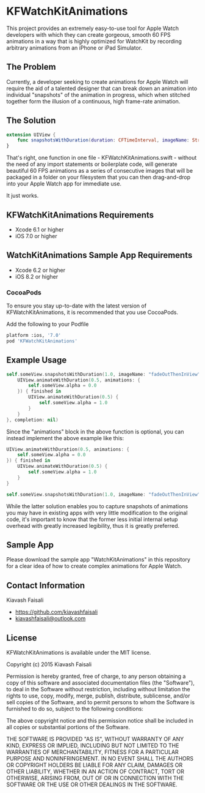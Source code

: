 # KFWatchKitAnimations

This project provides an extremely easy-to-use tool for Apple Watch developers with which they can create gorgeous, smooth 60 FPS animations in a way that is highly optimized for WatchKit by recording arbitrary animations from an iPhone or iPad Simulator.

## The Problem
Currently, a developer seeking to create animations for Apple Watch will require the aid of a talented designer that can break down an animation into individual "snapshots" of the animation in progress, which when stitched together form the illusion of a continuous, high frame-rate animation.

## The Solution
``` Swift
extension UIView {
    func snapshotsWithDuration(duration: CFTimeInterval, imageName: String, animations: (() -> Void)?, completion: ((finished: Bool) -> Void)?
}
```

That's right, one function in one file - KFWatchKitAnimations.swift - without the need of any import statements or boilerplate code, will generate beautiful 60 FPS animations as a series of consecutive images that will be packaged in a folder on your filesystem that you can then drag-and-drop into your Apple Watch app for immediate use.

It just works.

## KFWatchKitAnimations Requirements
* Xcode 6.1 or higher
* iOS 7.0 or higher

## WatchKitAnimations Sample App Requirements
* Xcode 6.2 or higher
* iOS 8.2 or higher

### CocoaPods
To ensure you stay up-to-date with the latest version of KFWatchKitAnimations, it is recommended that you use CocoaPods.

Add the following to your Podfile
``` bash
platform :ios, '7.0'
pod 'KFWatchKitAnimations'
```

## Example Usage
``` swift
self.someView.snapshotsWithDuration(1.0, imageName: "fadeOutThenInView", animations: {
    UIView.animateWithDuration(0.5, animations: {
        self.someView.alpha = 0.0
    }) { finished in
        UIView.animateWithDuration(0.5) {
            self.someView.alpha = 1.0
        }
    }
}, completion: nil)
```

Since the "animations" block in the above function is optional, you can instead implement the above example like this:
``` swift
UIView.animateWithDuration(0.5, animations: {
    self.someView.alpha = 0.0
}) { finished in
    UIView.animateWithDuration(0.5) {
        self.someView.alpha = 1.0
    }
}

self.someView.snapshotsWithDuration(1.0, imageName: "fadeOutThenInView", animations: nil, completion: nil)
```

While the latter solution enables you to capture snapshots of animations you may have in existing apps with very little modification to the original code, it's important to know that the former less initial internal setup overhead with greatly increased legibility, thus it is greatly preferred.

## Sample App
Please download the sample app "WatchKitAnimations" in this repository for a clear idea of how to create complex animations for Apple Watch.

## Contact Information
Kiavash Faisali
- https://github.com/kiavashfaisali
- kiavashfaisali@outlook.com

## License
KFWatchKitAnimations is available under the MIT license.

Copyright (c) 2015 Kiavash Faisali

Permission is hereby granted, free of charge, to any person obtaining a copy
of this software and associated documentation files (the "Software"), to deal
in the Software without restriction, including without limitation the rights
to use, copy, modify, merge, publish, distribute, sublicense, and/or sell
copies of the Software, and to permit persons to whom the Software is
furnished to do so, subject to the following conditions:

The above copyright notice and this permission notice shall be included in all
copies or substantial portions of the Software.

THE SOFTWARE IS PROVIDED "AS IS", WITHOUT WARRANTY OF ANY KIND, EXPRESS OR
IMPLIED, INCLUDING BUT NOT LIMITED TO THE WARRANTIES OF MERCHANTABILITY,
FITNESS FOR A PARTICULAR PURPOSE AND NONINFRINGEMENT. IN NO EVENT SHALL THE
AUTHORS OR COPYRIGHT HOLDERS BE LIABLE FOR ANY CLAIM, DAMAGES OR OTHER
LIABILITY, WHETHER IN AN ACTION OF CONTRACT, TORT OR OTHERWISE, ARISING FROM,
OUT OF OR IN CONNECTION WITH THE SOFTWARE OR THE USE OR OTHER DEALINGS IN THE
SOFTWARE.
